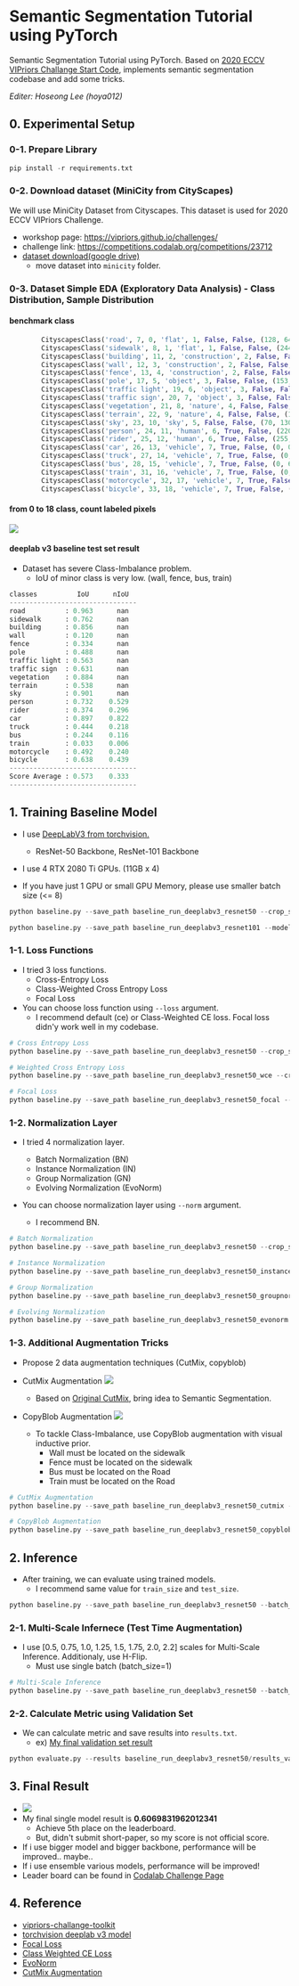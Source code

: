 # Semantic Segmentation Tutorial using PyTorch
Semantic Segmentation Tutorial using PyTorch. Based on [2020 ECCV VIPriors Challange Start Code](https://github.com/VIPriors/vipriors-challenges-toolkit/tree/master/semantic-segmentation), implements semantic segmentation codebase and add some tricks.

*Editer: Hoseong Lee (hoya012)*

## 0. Experimental Setup

### 0-1. Prepare Library
```python
pip install -r requirements.txt
```

### 0-2. Download dataset (MiniCity from CityScapes)
We will use MiniCity Dataset from Cityscapes. This dataset is used for 2020 ECCV VIPriors Challenge.
- workshop page: https://vipriors.github.io/challenges/
- challenge link: https://competitions.codalab.org/competitions/23712
- [dataset download(google drive)](https://drive.google.com/file/d/1YjkiaLqU1l9jVCVslrZpip4YsCHHlbNA/view?usp=sharing)
   - move dataset into `minicity` folder.

### 0-3. Dataset Simple EDA (Exploratory Data Analysis) - Class Distribution, Sample Distribution
#### benchmark class 
```python
        CityscapesClass('road', 7, 0, 'flat', 1, False, False, (128, 64, 128)),
        CityscapesClass('sidewalk', 8, 1, 'flat', 1, False, False, (244, 35, 232)),
        CityscapesClass('building', 11, 2, 'construction', 2, False, False, (70, 70, 70)),
        CityscapesClass('wall', 12, 3, 'construction', 2, False, False, (102, 102, 156)),
        CityscapesClass('fence', 13, 4, 'construction', 2, False, False, (190, 153, 153)),
        CityscapesClass('pole', 17, 5, 'object', 3, False, False, (153, 153, 153)),
        CityscapesClass('traffic light', 19, 6, 'object', 3, False, False, (250, 170, 30)),
        CityscapesClass('traffic sign', 20, 7, 'object', 3, False, False, (220, 220, 0)),
        CityscapesClass('vegetation', 21, 8, 'nature', 4, False, False, (107, 142, 35)),
        CityscapesClass('terrain', 22, 9, 'nature', 4, False, False, (152, 251, 152)),
        CityscapesClass('sky', 23, 10, 'sky', 5, False, False, (70, 130, 180)),
        CityscapesClass('person', 24, 11, 'human', 6, True, False, (220, 20, 60)),
        CityscapesClass('rider', 25, 12, 'human', 6, True, False, (255, 0, 0)),
        CityscapesClass('car', 26, 13, 'vehicle', 7, True, False, (0, 0, 142)),
        CityscapesClass('truck', 27, 14, 'vehicle', 7, True, False, (0, 0, 70)),
        CityscapesClass('bus', 28, 15, 'vehicle', 7, True, False, (0, 60, 100)),
        CityscapesClass('train', 31, 16, 'vehicle', 7, True, False, (0, 80, 100)),
        CityscapesClass('motorcycle', 32, 17, 'vehicle', 7, True, False, (0, 0, 230)),
        CityscapesClass('bicycle', 33, 18, 'vehicle', 7, True, False, (119, 11, 32)),
```

#### from 0 to 18 class, count labeled pixels
![](https://github.com/hoya012/semantic-segmentation-tutorial-pytorch/blob/master/minicity/class_pixel_distribution.png)

#### deeplab v3 baseline test set result
- Dataset has severe Class-Imbalance problem.  
    - IoU of minor class is very low. (wall, fence, bus, train)

```python
classes          IoU      nIoU
--------------------------------
road          : 0.963      nan
sidewalk      : 0.762      nan
building      : 0.856      nan
wall          : 0.120      nan
fence         : 0.334      nan
pole          : 0.488      nan
traffic light : 0.563      nan
traffic sign  : 0.631      nan
vegetation    : 0.884      nan
terrain       : 0.538      nan
sky           : 0.901      nan
person        : 0.732    0.529
rider         : 0.374    0.296
car           : 0.897    0.822
truck         : 0.444    0.218
bus           : 0.244    0.116
train         : 0.033    0.006
motorcycle    : 0.492    0.240
bicycle       : 0.638    0.439
--------------------------------
Score Average : 0.573    0.333
--------------------------------
```

## 1. Training Baseline Model 
- I use [DeepLabV3 from torchvision.](https://pytorch.org/hub/pytorch_vision_deeplabv3_resnet101/)
    - ResNet-50 Backbone, ResNet-101 Backbone

- I use 4 RTX 2080 Ti GPUs. (11GB x 4)
- If you have just 1 GPU or small GPU Memory, please use smaller batch size (<= 8)

```python
python baseline.py --save_path baseline_run_deeplabv3_resnet50 --crop_size 576 1152 --batch_size 8;
```

```python
python baseline.py --save_path baseline_run_deeplabv3_resnet101 --model DeepLabv3_resnet101 --train_size 512 1024 --test_size 512 1024 --crop_size 384 768 --batch_size 8;
```
 
### 1-1. Loss Functions
- I tried 3 loss functions. 
    - Cross-Entropy Loss
    - Class-Weighted Cross Entropy Loss
    - Focal Loss
- You can choose loss function using `--loss` argument.
    - I recommend default (ce) or Class-Weighted CE loss. Focal loss didn'y work well in my codebase.

```python
# Cross Entropy Loss
python baseline.py --save_path baseline_run_deeplabv3_resnet50 --crop_size 576 1152 --batch_size 8;
```

```python
# Weighted Cross Entropy Loss
python baseline.py --save_path baseline_run_deeplabv3_resnet50_wce --crop_size 576 1152 --batch_size 8 --loss weighted_ce;
```

```python
# Focal Loss
python baseline.py --save_path baseline_run_deeplabv3_resnet50_focal --crop_size 576 1152 --batch_size 8 --loss focal --focal_gamma 2.0;
```

### 1-2. Normalization Layer
- I tried 4 normalization layer.
    - Batch Normalization (BN)
    - Instance Normalization (IN)
    - Group Normalization (GN)
    - Evolving Normalization (EvoNorm)

- You can choose normalization layer using `--norm` argument.
    - I recommend BN. 

```python
# Batch Normalization
python baseline.py --save_path baseline_run_deeplabv3_resnet50 --crop_size 576 1152 --batch_size 8;
```

```python
# Instance Normalization
python baseline.py --save_path baseline_run_deeplabv3_resnet50_instancenorm --crop_size 576 1152 --batch_size 8 --norm instance;
```

```python
# Group Normalization
python baseline.py --save_path baseline_run_deeplabv3_resnet50_groupnorm --crop_size 576 1152 --batch_size 8 --norm group;
```

```python
# Evolving Normalization
python baseline.py --save_path baseline_run_deeplabv3_resnet50_evonorm --crop_size 576 1152 --batch_size 8 --norm evo;
```

### 1-3. Additional Augmentation Tricks
- Propose 2 data augmentation techniques (CutMix, copyblob)
- CutMix Augmentation
![](https://github.com/hoya012/semantic-segmentation-tutorial-pytorch/blob/master/minicity/cutmix.PNG)
   - Based on [Original CutMix](https://arxiv.org/abs/1905.04899), bring idea to Semantic Segmentation. 

- CopyBlob Augmentation
![](https://github.com/hoya012/semantic-segmentation-tutorial-pytorch/blob/master/minicity/copyblob.PNG)
   - To tackle Class-Imbalance, use CopyBlob augmentation with visual inductive prior.
      - Wall must be located on the sidewalk
      - Fence must be located on the sidewalk
      - Bus must be located on the Road
      - Train must be located on the Road

```python
# CutMix Augmentation
python baseline.py --save_path baseline_run_deeplabv3_resnet50_cutmix --crop_size 576 1152 --batch_size 8 --cutmix;
```

```python
# CopyBlob Augmentation
python baseline.py --save_path baseline_run_deeplabv3_resnet50_copyblob --crop_size 576 1152 --batch_size 8 --copyblob;
```

## 2. Inference
- After training, we can evaluate using trained models.
   - I recommend same value for `train_size` and `test_size`.

```python
python baseline.py --save_path baseline_run_deeplabv3_resnet50 --batch_size 4 --predict;
```

### 2-1. Multi-Scale Infernece (Test Time Augmentation)
- I use [0.5, 0.75, 1.0, 1.25, 1.5, 1.75, 2.0, 2.2] scales for Multi-Scale Inference. Additionaly, use H-Flip.
    - Must use single batch (batch_size=1)

```python
# Multi-Scale Inference
python baseline.py --save_path baseline_run_deeplabv3_resnet50 --batch_size 1 --predict --mst;
```

### 2-2. Calculate Metric using Validation Set
- We can calculate metric and save results into `results.txt`.
   - ex) [My final validation set result](https://github.com/hoya012/semantic-segmentation-tutorial-pytorch/blob/master/results.txt)

```python
python evaluate.py --results baseline_run_deeplabv3_resnet50/results_val --batch_size 1 --predict --mst;
```

## 3. Final Result
- ![](https://github.com/hoya012/semantic-segmentation-tutorial-pytorch/blob/master/minicity/leaderboard.PNG)
- My final single model result is **0.6069831962012341**
    - Achieve 5th place on the leaderboard.
    - But, didn't submit short-paper, so my score is not official score.
- If i use bigger model and bigger backbone, performance will be improved.. maybe..
- If i use ensemble various models, performance will be improved!
- Leader board can be found in [Codalab Challenge Page](https://competitions.codalab.org/competitions/23712#results)

## 4. Reference
- [vipriors-challange-toolkit](https://github.com/VIPriors/vipriors-challenges-toolkit)
- [torchvision deeplab v3 model](https://github.com/pytorch/vision/blob/master/torchvision/models/segmentation/deeplabv3.py)
- [Focal Loss](https://github.com/clcarwin/focal_loss_pytorch)
- [Class Weighted CE Loss](https://github.com/openseg-group/OCNet.pytorch/blob/master/utils/loss.py)
- [EvoNorm](https://github.com/digantamisra98/EvoNorm)
- [CutMix Augmentation](https://github.com/clovaai/CutMix-PyTorch)